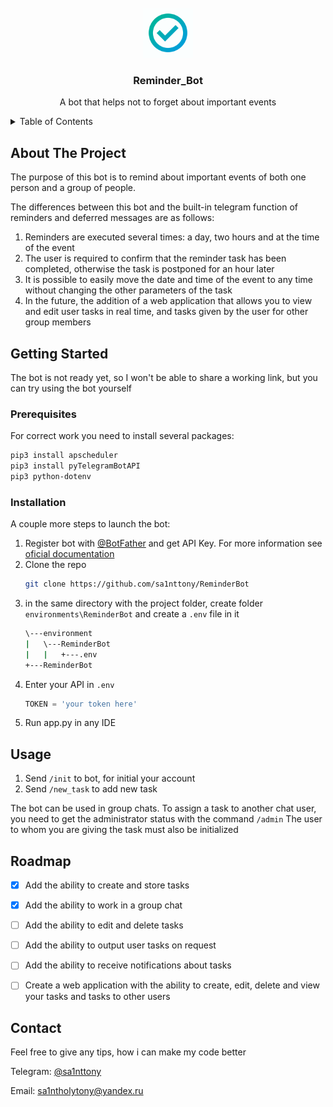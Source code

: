 <br />
<div align="center">
  <img src="ReminderBot_logo.png" alt="Logo" width="80" height="80">
  <h3 align="center">Reminder_Bot</h3>
  <p align="center">
    A bot that helps not to forget about important events
  </p>
</div>

<!-- TABLE OF CONTENTS -->
<details>
  <summary>Table of Contents</summary>
  <ol>
    <li>
      <a href="#about-the-project">About The Project</a>
    </li>
    <li>
      <a href="#getting-started">Getting Started</a>
      <ul>
        <li><a href="#prerequisites">Prerequisites</a></li>
        <li><a href="#installation">Installation</a></li>
      </ul>
    </li>
    <li><a href="#usage">Usage</a></li>
    <li><a href="#roadmap">Roadmap</a></li>
    <li><a href="#contact">Contact</a></li>
  </ol>
</details>



<!-- ABOUT THE PROJECT -->
## About The Project

The purpose of this bot is to remind about important events of both one person and a group of people.

The differences between this bot and the built-in telegram function of reminders and deferred messages are as follows:
1. Reminders are executed several times: a day, two hours and at the time of the event
2. The user is required to confirm that the reminder task has been completed, otherwise the task is postponed for an hour later
3. It is possible to easily move the date and time of the event to any time without changing the other parameters of the task
4. In the future, the addition of a web application that allows you to view and edit user tasks in real time, and tasks given by the user for other group members


<!-- GETTING STARTED -->
## Getting Started

The bot is not ready yet, so I won't be able to share a working link, but you can try using the bot yourself

### Prerequisites
For correct work you need to install several packages:
  ```sh
  pip3 install apscheduler
  pip3 install pyTelegramBotAPI
  pip3 python-dotenv
  ```

### Installation

A couple more steps to launch the bot:

1. Register bot with <a href="https://t.me/BotFather">@BotFather</a> and get API Key. For more information see <a href="https://core.telegram.org/bots/features#botfather">oficial documentation</a>
2. Clone the repo
   ```sh
   git clone https://github.com/sa1nttony/ReminderBot
   ```
3. in the same directory with the project folder, create folder `environments\ReminderBot` and create a `.env` file in it
   ```sh
   \---environment
   |   \---ReminderBot
   |   |   +---.env
   +---ReminderBot
   ```
4. Enter your API in `.env`
   ```js
   TOKEN = 'your token here'
   ```
5. Run app.py in any IDE


<!-- USAGE EXAMPLES -->
## Usage

1. Send `/init` to bot, for initial your account
2. Send `/new_task` to add new task

The bot can be used in group chats. To assign a task to another chat user, you need to get the administrator status with the command `/admin`
The user to whom you are giving the task must also be initialized


<!-- ROADMAP -->
## Roadmap

- [x] Add the ability to create and store tasks
- [x] Add the ability to work in a group chat
- [ ] Add the ability to edit and delete tasks
- [ ] Add the ability to output user tasks on request
- [ ] Add the ability to receive notifications about tasks
- [ ] Create a web application with the ability to create, edit, delete and view your tasks and tasks to other users


<!-- CONTACT -->
## Contact

Feel free to give any tips, how i can make my code better

Telegram: [@sa1nttony](https://t.me/sa1nttony)

Email: [sa1ntholytony@yandex.ru](mailto:sa1ntholytony@yandex.ru)
